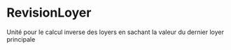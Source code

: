 # RevisionLoyer
Unité pour le calcul inverse des loyers en sachant la valeur du dernier loyer principale
